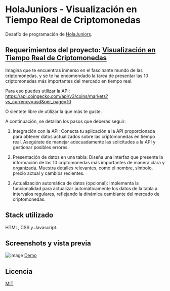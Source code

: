 # HolaJuniors - Visualización en Tiempo Real de Criptomonedas
Desafío de programación de [HolaJuniors](https://holajuniors.com).

## Requerimientos del proyecto: [Visualización en Tiempo Real de Criptomonedas](https://holajuniors.com/challenges/visualizacion-en-tiempo-real-de-criptomonedas)

Imagina que te encuentras inmerso en el fascinante mundo de las criptomonedas, y se te ha encomendado la tarea de presentar las 10 criptomonedas más importantes del mercado en tiempo real.

Para eso puedes utilizar la API: https://api.coingecko.com/api/v3/coins/markets?vs_currency=usd&per_page=10

O sientete libre de utilizar la que más te guste.

A continuación, se detallan los pasos que deberás seguir:

1. Integración con la API:
Conecta tu aplicación a la API proporcionada para obtener datos actualizados sobre las criptomonedas en tiempo real.
Asegúrate de manejar adecuadamente las solicitudes a la API y gestionar posibles errores.

2. Presentación de datos en una tabla:
Diseña una interfaz que presente la información de las 10 criptomonedas más importantes de manera clara y organizada.
Muestra detalles relevantes, como el nombre, símbolo, precio actual y cambios recientes.

3. Actualización automática de datos (opcional):
Implementa la funcionalidad para actualizar automáticamente los datos de la tabla a intervalos regulares, reflejando la dinámica cambiante del mercado de criptomonedas.

## Stack utilizado
HTML, CSS y Javascript.

## Screenshots y vista previa
![image](https://github.com/user-attachments/assets/09e84142-1527-4ab4-9301-caa82b802a8c)
[Demo](https://crypto-top.netlify.app/)

## Licencia
[MIT](https://choosealicense.com/licenses/mit/)
